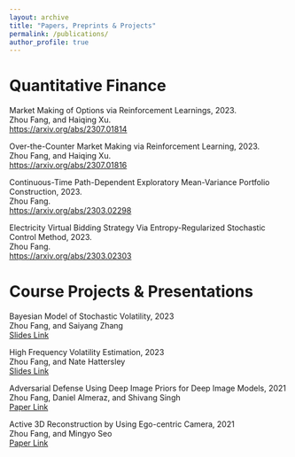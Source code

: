 ```yaml
---
layout: archive
title: "Papers, Preprints & Projects"
permalink: /publications/
author_profile: true
---
```


Quantitative Finance
======
<a style="text-decoration: none;">Market Making of Options via Reinforcement Learnings</a>, 2023.<br />Zhou Fang, and Haiqing Xu.<br /> <a href="https://arxiv.org/abs/2307.01814">https://arxiv.org/abs/2307.01814</a>

<a style="text-decoration: none;">Over-the-Counter Market Making via Reinforcement Learning</a>, 2023.<br />Zhou Fang, and Haiqing Xu.<br /> <a href="https://arxiv.org/abs/2307.01816">https://arxiv.org/abs/2307.01816</a>

<a style="text-decoration: none;">Continuous-Time Path-Dependent Exploratory Mean-Variance Portfolio Construction</a>, 2023.<br />Zhou Fang.<br /> <a href="https://arxiv.org/abs/2303.02298">https://arxiv.org/abs/2303.02298</a>

<a style="text-decoration: none;">Electricity Virtual Bidding Strategy Via Entropy-Regularized Stochastic Control Method</a>, 2023.<br />Zhou Fang.<br /> <a href = "https://arxiv.org/abs/2303.02303"> https://arxiv.org/abs/2303.02303 </a>

Course Projects & Presentations
======
<a style="text-decoration: none;">Bayesian Model of Stochastic Volatility</a>, 2023<br /> Zhou Fang, and Saiyang Zhang <br /> <a href="https://Zhou-spec.github.io/files/Bayesian_Model_of_Stochastic_Volatility.pdf"> Slides Link </a>

<a style="text-decoration: none;">High Frequency Volatility Estimation</a>, 2023<br /> Zhou Fang, and Nate Hattersley <br /> <a href="https://Zhou-spec.github.io/files/Nonparametric_Method_for_Volatility_Estimation.pdf"> Slides Link </a>

<a style="text-decoration: none;">Adversarial Defense Using Deep Image Priors for Deep Image Models</a>, 2021<br /> Zhou Fang, Daniel Almeraz, and Shivang Singh<br /> <a href="https://Zhou-spec.github.io/files/DiPDefense-Framework.pdf"> Paper Link </a> 

<a style="text-decoration: none;">Active 3D Reconstruction by Using Ego-centric Camera</a>, 2021<br /> Zhou Fang, and Mingyo Seo <br /> <a href="https://Zhou-spec.github.io/files/EE381V_mseo_zfang.pdf"> Paper Link </a>

